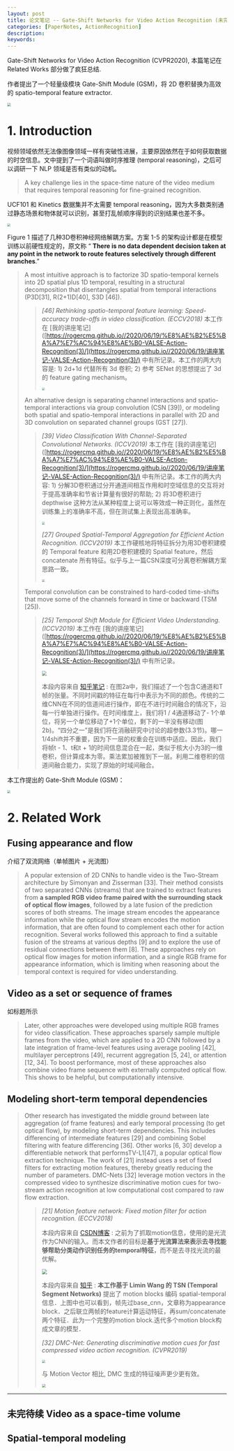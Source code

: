 ```yaml
---
layout: post
title: 论文笔记 -- Gate-Shift Networks for Video Action Recognition (未完待续)
categories: [PaperNotes, ActionRecognition]
description: 
keywords: 
---
```


Gate-Shift Networks for Video Action Recognition (CVPR2020), 本篇笔记在 Related Works 部分做了疯狂总结.

作者提出了一个轻量级模块 Gate-Shift Module (GSM)，将 2D 卷积替换为高效的 spatio-temporal feature extractor.

<img src="/images/posts/GSM/0.png" style="zoom:50%;" />

# 1. Introduction

视频领域依然无法像图像领域一样有突破性进展，主要原因依然在于如何获取数据的时空信息。文中提到了一个词语叫做时序推理 (temporal reasoning)，之后可以调研一下 NLP 领域是否有类似的动机。

> A key challenge lies in the space-time nature of the video medium that requires temporal reasoning for fine-grained recognition.

UCF101 和 Kinetics 数据集并不太需要 temporal reasoning，因为大多数类别通过静态场景和物体就可以识别，甚至打乱帧顺序得到的识别结果也差不多。 

<img src="/images/posts/GSM/1.png" style="zoom:43%;" />

Figure 1 描述了几种3D卷积神经网络解耦方案。方案 1-5 的架构设计都是在模型训练以前硬性规定的，原文称 “ **There is no data dependent decision taken at any point in the network to route features selectively through different branches**.” 

> A most intuitive approach is to factorize 3D spatio-temporal kernels into 2D spatial plus 1D temporal, resulting in a structural decomposition that disentangles spatial from temporal interactions (P3D[31], R(2+1)D[40], S3D [46]). 
>
> > *[46] Rethinking spatio-temporal feature learning: Speed-accuracy trade-offs in video classification. (ECCV2018)* 本工作在 [我的讲座笔记]([https://rogercmq.github.io//2020/06/19/%E8%AE%B2%E5%BA%A7%E7%AC%94%E8%AE%B0-VALSE-Action-Recognition(3)/](https://rogercmq.github.io//2020/06/19/讲座笔记-VALSE-Action-Recognition(3)/) 中有所记录。本工作的两大内容是: 1) 2d+1d 代替所有 3d 卷积; 2)  参考 SENet 的思想提出了 3d 的 feature gating mechanism。 
> >
> > <img src="/images/VALSE/actionRecognization15.png" style="zoom:40%;" />
>
> An alternative design is separating channel interactions and spatio-temporal interactions via group convolution (CSN [39]), or modeling both spatial and spatio-temporal interactions in parallel with 2D and 3D convolution on separated channel groups (GST [27]). 
>
> > *[39] Video Classification With Channel-Separated Convolutional Networks. (ICCV2019)* 本工作在 [我的讲座笔记]([https://rogercmq.github.io//2020/06/19/%E8%AE%B2%E5%BA%A7%E7%AC%94%E8%AE%B0-VALSE-Action-Recognition(3)/](https://rogercmq.github.io//2020/06/19/讲座笔记-VALSE-Action-Recognition(3)/) 中有所记录。本工作的两大内容: 1)  分解3D卷积通过分开通道间相互作用和时空域信息的交互将对于提高准确率和节省计算量有很好的帮助; 2) 将3D卷积进行 depthwise 这种方法从某种程度上说可以等效成一种正则化，虽然在训练集上的准确率不高，但在测试集上表现出高准确率。
> >
> > <img src="/images/VALSE/actionRecognization16.png" style="zoom: 40%;" />
> >
> > *[27] Grouped Spatial-Temporal Aggregation for Efficient Action Recognition. (ICCV2019)* 本工作硬核地将特征拆分为用3D卷积建模的 Temporal feature 和用2D卷积建模的 Spatial feature，然后 concatenate 所有特征。似乎与上一篇CSN深度可分离卷积解耦方案思路一致。
> >
> > <img src="https://img-blog.csdnimg.cn/20200112004847986.png?x-oss-process=image/watermark,type_ZmFuZ3poZW5naGVpdGk,shadow_10,text_aHR0cHM6Ly9ibG9nLmNzZG4ubmV0L0FtYXppbmdyZW4=,size_16,color_FFFFFF,t_70" style="zoom:40%;" />
>
> Temporal convolution can be constrained to hard-coded time-shifts that move some of the channels forward in time or backward (TSM [25]). 
>
> > *[25] Temporal Shift Module for Efficient Video Understanding.  (ICCV2019)* 本工作在 [我的讲座笔记]([https://rogercmq.github.io//2020/06/19/%E8%AE%B2%E5%BA%A7%E7%AC%94%E8%AE%B0-VALSE-Action-Recognition(3)/](https://rogercmq.github.io//2020/06/19/讲座笔记-VALSE-Action-Recognition(3)/) 中有所记录。
> >
> > <img src="https://picb.zhimg.com/80/v2-27eff0b884ddb445fd1fee1e472a98ac_720w.jpg" style="zoom: 67%;" />
> >
> > 本段内容来自 [知乎笔记](https://zhuanlan.zhihu.com/p/64525610) : 在图2a中，我们描述了一个包含C通道和T帧的张量。不同时间戳的特征在每行中表示为不同的颜色。传统的二维CNN在不同的信道间进行操作，即在不进行时间融合的情况下，沿每一行单独进行操作。在时间维度上，我们将1 / 4通道移动了- 1个单位，将另一个单位移动了+1个单位，剩下的一半没有移动(图2b)。“四分之一”是我们将在消融研究中讨论的超参数(3.3节)。哪一1/4shift并不重要，因为下一层的权重会在训练中适应。因此，我们将帧t - 1、t和t + 1的时间信息混合在一起，类似于核大小为3的一维卷积，但计算成本为零。乘法累加被推到下一层。利用二维卷积的信道间融合能力，实现了原始的时域间融合。 

本工作提出的 Gate-Shift Module (GSM)：

<img src="/images/posts/GSM/2.png" style="zoom:43%;" />

# 2. Related Work

## Fusing appearance and flow

介绍了双流网络（单帧图片 + 光流图）

> A popular extension of 2D CNNs to handle video is the Two-Stream architecture by Simonyan and Zisserman [33]. Their method consists of two separated CNNs (streams) that are trained to extract features from **a sampled RGB video frame paired with the surrounding stack of optical flow images**, followed by a late fusion of the prediction scores of both streams. The image stream encodes the appearance information while the optical flow stream encodes the motion information, that are often found to complement each other for action recognition. Several works followed this approach to find a suitable fusion of the streams at various depths [9] and to explore the use of residual connections between them [8]. These approaches rely on optical flow images for motion information, and a single RGB frame for appearance information, which is limiting when reasoning about the temporal context is required for video understanding.

## Video as a set or sequence of frames

如标题所示

> Later, other approaches were developed using multiple RGB frames for video classification. These approaches sparsely sample multiple frames from the video, which are applied to a 2D CNN followed by a late integration of frame-level features using average pooling [42], multilayer perceptrons [49], recurrent aggregation [5, 24], or attention [12, 34]. To boost performance, most of these approaches also combine video frame sequence with externally computed optical flow. This shows to be helpful, but computationally intensive.

## Modeling short-term temporal dependencies

> Other research has investigated the middle ground between late aggregation (of frame features) and early temporal processing (to get optical flow), by modeling short-term dependencies. This includes differencing of intermediate features [29] and combining Sobel filtering with feature differencing [36]. Other works [6, 30] develop a differentiable network that performsTV-L1[47], a popular optical flow extraction technique. The work of [21] instead uses a set of fixed filters for extracting motion features, thereby greatly reducing the number of parameters. DMC-Nets [32] leverage motion vectors in the compressed video to synthesize discriminative motion cues for two-stream action recognition at low computational cost compared to raw flow extraction.
>
> > *[21]  Motion feature network: Fixed motion filter for action recognition. (ECCV2018)*
> >
> > 本段内容来自 [CSDN博客]( https://blog.csdn.net/weixin_41648477/article/details/106113394 ) :  之前为了抓取motion信息，使用的是光流作为CNN的输入。而本文作者的目标是**基于光流算法来表示去寻找能够帮助分类动作识别任务的temporal特征**，而不是去寻找光流的最优解。 
> >
> > <img src="https://img-blog.csdnimg.cn/20200517104457305.png?x-oss-process=image/watermark,type_ZmFuZ3poZW5naGVpdGk,shadow_10,text_aHR0cHM6Ly9ibG9nLmNzZG4ubmV0L3dlaXhpbl80MTY0ODQ3Nw==,size_16,color_FFFFFF,t_70" style="zoom:70%;" />
> >
> > 本段内容来自 [知乎](https://zhuanlan.zhihu.com/p/87035777) : **本工作基于 Limin Wang 的 TSN (Temporal Segment Networks)**  提出了 motion blocks 编码 spatial-temporal 信息．上图中也可以看到，帧先过base_cnn，文章称为appearance block．之后联立两帧的feature计算运动特征，再sum/concatenate 两个特征．此为一个完整的motion block.迭代多个motion block构成文章的模型．  
> >
> > *[32] DMC-Net: Generating discriminative motion cues for fast compressed video action recognition. (CVPR2019)*
> >
> > <img src="https://img-blog.csdnimg.cn/20190918172832701.png?x-oss-process=image/watermark,type_ZmFuZ3poZW5naGVpdGk,shadow_10,text_aHR0cHM6Ly9ibG9nLmNzZG4ubmV0L3FxXzM1Mzc0Njc0,size_16,color_FFFFFF,t_70" style="zoom:47%;" />
> >
> > 与 Motion Vector 相比, DMC 生成的特征噪声更少更有效。
> >
> > <img src="https://img-blog.csdnimg.cn/20190918221416559.png?x-oss-process=image/watermark,type_ZmFuZ3poZW5naGVpdGk,shadow_10,text_aHR0cHM6Ly9ibG9nLmNzZG4ubmV0L3FxXzM1Mzc0Njc0,size_16,color_FFFFFF,t_70" style="zoom:50%;" />

---

## 未完待续 Video as a space-time volume

## Spatial-temporal modeling